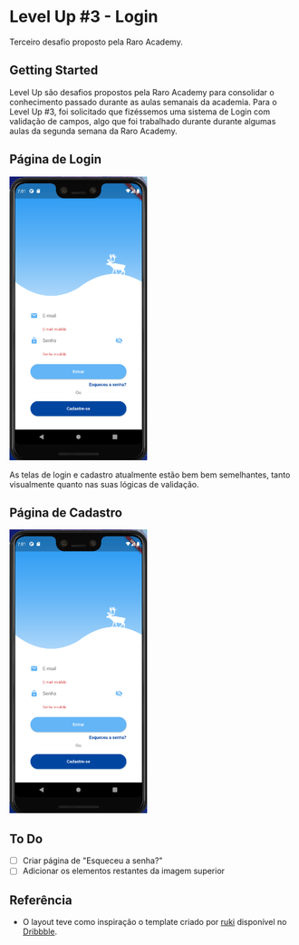 # Level Up #3 - Login

Terceiro desafio proposto pela Raro Academy.

## Getting Started

Level Up são desafios propostos pela Raro Academy para consolidar o conhecimento passado durante as aulas semanais da academia. Para o Level Up #3, foi solicitado que fizéssemos uma sistema de Login com validação de campos, algo que foi trabalhado durante durante algumas aulas da segunda semana da Raro Academy.

## Página de Login
<img src="./assets/img/login.png" height="500" />

As telas de login e cadastro atualmente estão bem bem semelhantes, tanto visualmente quanto nas suas lógicas de validação.

## Página de Cadastro
<img src="./assets/img/login.png" height="500" />

## To Do
- [ ] Criar página de "Esqueceu a senha?"
- [ ] Adicionar os elementos restantes da imagem superior

## Referência

- O layout teve como inspiração o template criado por [ruki](https://dribbble.com/weizhi) disponível no [Dribbble](https://dribbble.com/shots/2695917-Weather-Login-App/attachments/2695917-Weather-Login-App?mode=media).
